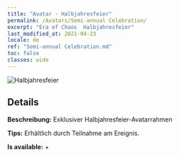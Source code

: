 ```yaml
---
title: "Avatar - Halbjahresfeier"
permalink: /Avatars/Semi-annual Celebration/
excerpt: "Era of Chaos  Halbjahresfeier"
last_modified_at: 2021-04-23
locale: de
ref: "Semi-annual Celebration.md"
toc: false
classes: wide
---
```

 ![Halbjahresfeier](/images/a/avatarFrame_50.png)

## Details

 **Beschreibung:** Exklusiver Halbjahresfeier-Avatarrahmen 

 **Tips:** Erhältlich durch Teilnahme am Ereignis. 

 **Is available:**  + 

